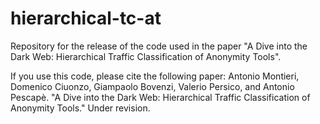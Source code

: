 # hierarchical-tc-at
Repository for the release of the code used in the paper "A Dive into the Dark Web: Hierarchical Traffic Classification of Anonymity Tools".

If you use this code, please cite the following paper: 
Antonio Montieri, Domenico Ciuonzo, Giampaolo Bovenzi, Valerio Persico, and Antonio Pescapè. "A Dive into the Dark Web: Hierarchical Traffic Classification of Anonymity Tools." Under revision.
